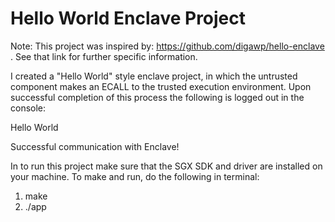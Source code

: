 # Hello World Enclave Project
Note:  This project was inspired by: https://github.com/digawp/hello-enclave . See that link for further specific information.

I created a "Hello World" style enclave project, in which the untrusted component makes an ECALL to the trusted execution environment. Upon successful completion of this process the following is logged out in the console:

Hello World

Successful communication with Enclave!

In to run this project make sure that the SGX SDK and driver are installed on your machine. To make and run, do the following in terminal:

1. make
2. ./app
